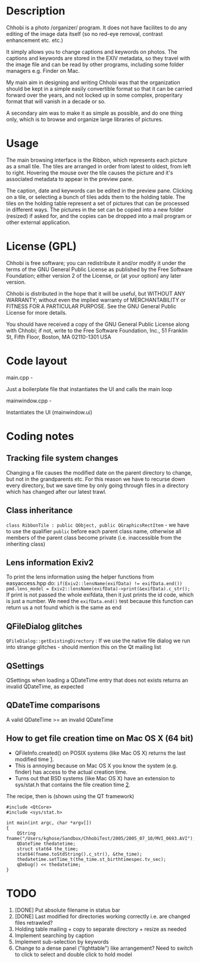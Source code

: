 Description
===========
Chhobi is a photo /organizer/ program. It does not have facilites to do any
editing of the image data itself (so no red-eye removal, contrast enhancement
etc. etc.)

It simply allows you to change captions and keywords on photos. The captions and
keywords are stored in the EXIV metadata, so they travel with the image file and
can be read by other programs, including some folder managers e.g. Finder on Mac.

My main aim in designing and writing Chhobi was that the organization should be
kept in a simple easily convertible format so that it can be carried forward
over the years, and not locked up in some complex, properitary format that will
vanish in a decade or so.

A secondary aim was to make it as simple as possible, and do one thing only,
which is to browse and organize large libraries of pictures.

Usage
=====
The main browsing interface is the Ribbon, which represents each picture as a
small tile. The tiles are arranged in order from latest to oldest, from left to
right. Hovering the mouse over the tile causes the picture and it's
associated metadata to appear in the preview pane.

The caption, date and keywords can be edited in the preview pane. Clicking on a
tile, or selecting a bunch of tiles adds them to the holding table. The tiles on
the holding table represent a set of pictures that can be processed in different
ways. The pictures in the set can be copied into a new folder (resized) if
asked for, and the copies can be dropped into a mail program or other external
application.


License (GPL)
=============
Chhobi is free software; you can redistribute it and/or modify
it under the terms of the GNU General Public License as published by
the Free Software Foundation; either version 2 of the License, or
(at your option) any later version.

Chhobi is distributed in the hope that it will be useful,
but WITHOUT ANY WARRANTY; without even the implied warranty of
MERCHANTABILITY or FITNESS FOR A PARTICULAR PURPOSE.  See the
GNU General Public License for more details.

You should have received a copy of the GNU General Public License along with
Chhobi; if not, write to the Free Software Foundation, Inc.,
51 Franklin St, Fifth Floor, Boston, MA  02110-1301  USA

Code layout
===========
main.cpp -

Just a boilerplate file that instantiates the UI and calls the main loop

mainwindow.cpp -

Instantiates the UI (mainwindow.ui)

Coding notes
============
Tracking file system changes
--------------------------
Changing a file causes the modified date on the parent directory to change, but
not in the grandparents etc. For this reason we have to recurse down every
directory, but we save time by only going through files in a directory which
has changed after our latest trawl.


Class inheritance
-----------------
`class RibbonTile : public QObject, public QGraphicsRectItem` - we have to use the
qualifier `public` before each parent class name, otherwise all members of the
parent class become private (i.e. inaccessible from the inheriting class)

Lens information Exiv2
----------------------
To print the lens information using the helper functions from easyaccess.hpp
do:
`if(Exiv2::lensName(exifData) != exifData.end())
    pmd.lens_model = Exiv2::lensName(exifData)->print(&exifData).c_str();`
If print is not passed the whole exifdata, then it just prints the id code,
which is just a number. We need the `exifData.end()` test because this function
can return us a not found which is the same as end

QFileDialog glitches
--------------------
`QFileDialog::getExistingDirectory` : If we use the native file dialog we
run into strange glitches - should mention this on the Qt mailing list

QSettings
---------
QSettings when loading a QDateTime entry that does not exists returns an
invalid QDateTime, as expected

QDateTime comparisons
---------------------
A valid QDateTime >= an invalid QDateTime

How to get file creation time on Mac OS X (64 bit)
--------------------------------------------------
* QFileInfo.created() on POSIX systems (like Mac OS X) returns the last modified time [1].
* This is annoying because on Mac OS X you know the system (e.g. finder) has access to the actual creation time.
* Turns out that BSD systems (like Mac OS X) have an extension to sys/stat.h that contains the file creation time [2].

[1]: http://doc.qt.nokia.com/latest/qfileinfo.html#created
[2]: http://developer.apple.com/library/IOS/#documentation/System/Conceptual/ManPages_iPhoneOS/man2/stat.2.html

The recipe, then is (shown using the QT framework)

    #include <QtCore>
    #include <sys/stat.h>

    int main(int argc, char *argv[])
    {
        QString fname("/Users/kghose/Sandbox/ChhobiTest/2005/2005_07_10/MVI_0693.AVI");
        QDateTime thedatetime;
        struct stat64 the_time;
        stat64(fname.toStdString().c_str(), &the_time);
        thedatetime.setTime_t(the_time.st_birthtimespec.tv_sec);
        qDebug() << thedatetime;
    }

TODO
====
1. [DONE] Put absolute filename in status bar
1. [DONE] Last modified for directories working correctly i.e. are changed files retrawled?
1. Holding table mailing + copy to separate directory + resize as needed
1. Implement searching by caption
1. Implement sub-selection by keywords
1. Change to a dense panel ("lighttable") like arrangement? Need to switch to
click to select and double click to hold model

